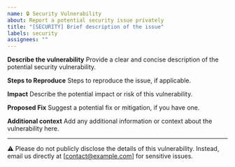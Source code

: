 ```yaml
---
name: 🔒 Security Vulnerability
about: Report a potential security issue privately
title: "[SECURITY] Brief description of the issue"
labels: security
assignees: ""
---
```


**Describe the vulnerability**
Provide a clear and concise description of the potential security vulnerability.

**Steps to Reproduce**
Steps to reproduce the issue, if applicable.

**Impact**
Describe the potential impact or risk of this vulnerability.

**Proposed Fix**
Suggest a potential fix or mitigation, if you have one.

**Additional context**
Add any additional information or context about the vulnerability here.

---

⚠️ Please do not publicly disclose the details of this vulnerability. Instead, email us directly at [contact@example.com] for sensitive issues.
